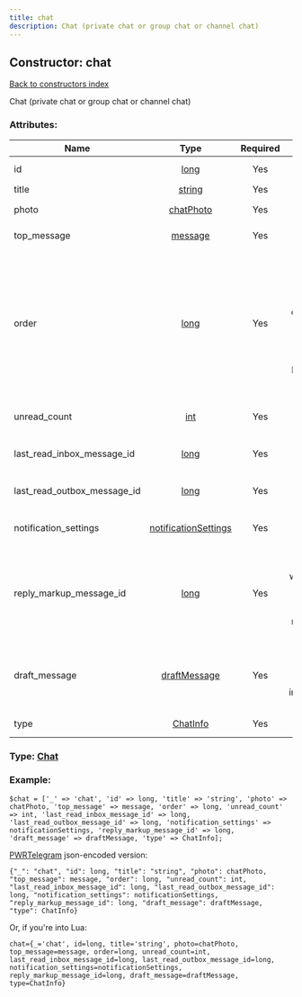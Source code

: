 ```yaml
---
title: chat
description: Chat (private chat or group chat or channel chat)
---
```

## Constructor: chat  
[Back to constructors index](index.md)



Chat (private chat or group chat or channel chat)

### Attributes:

| Name     |    Type       | Required | Description |
|----------|:-------------:|:--------:|------------:|
|id|[long](../types/long.md) | Yes|Chat unique identifier|
|title|[string](../types/string.md) | Yes|Chat title|
|photo|[chatPhoto](../types/chatPhoto.md) | Yes|Chat photo, nullable|
|top\_message|[message](../types/message.md) | Yes|Last message in the chat, nullable|
|order|[long](../types/long.md) | Yes|Parameter by descending of which chats are sorted in the chat list. If order of two chats is equal, then they need to be sorted by id also in descending order. If order == 0, position of the chat in the list is undetermined.|
|unread\_count|[int](../types/int.md) | Yes|Count of unread messages in the chat|
|last\_read\_inbox\_message\_id|[long](../types/long.md) | Yes|Identifier of last read incoming message|
|last\_read\_outbox\_message\_id|[long](../types/long.md) | Yes|Identifier of last read outgoing message|
|notification\_settings|[notificationSettings](../types/notificationSettings.md) | Yes|Notification settings for this chat|
|reply\_markup\_message\_id|[long](../types/long.md) | Yes|Identifier of the message from which reply markup need to be used or 0 if there is no default custom reply markup in the chat|
|draft\_message|[draftMessage](../types/draftMessage.md) | Yes|Draft of a message in the chat, nullable. parse_mode in input_message_text always will be null|
|type|[ChatInfo](../types/ChatInfo.md) | Yes|Information about type of the chat|



### Type: [Chat](../types/Chat.md)


### Example:

```
$chat = ['_' => 'chat', 'id' => long, 'title' => 'string', 'photo' => chatPhoto, 'top_message' => message, 'order' => long, 'unread_count' => int, 'last_read_inbox_message_id' => long, 'last_read_outbox_message_id' => long, 'notification_settings' => notificationSettings, 'reply_markup_message_id' => long, 'draft_message' => draftMessage, 'type' => ChatInfo];
```  

[PWRTelegram](https://pwrtelegram.xyz) json-encoded version:

```
{"_": "chat", "id": long, "title": "string", "photo": chatPhoto, "top_message": message, "order": long, "unread_count": int, "last_read_inbox_message_id": long, "last_read_outbox_message_id": long, "notification_settings": notificationSettings, "reply_markup_message_id": long, "draft_message": draftMessage, "type": ChatInfo}
```


Or, if you're into Lua:  


```
chat={_='chat', id=long, title='string', photo=chatPhoto, top_message=message, order=long, unread_count=int, last_read_inbox_message_id=long, last_read_outbox_message_id=long, notification_settings=notificationSettings, reply_markup_message_id=long, draft_message=draftMessage, type=ChatInfo}

```


